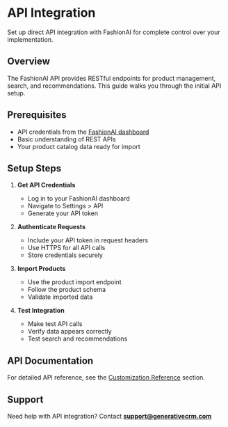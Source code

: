 # API Integration

Set up direct API integration with FashionAI for complete control over your implementation.

## Overview

The FashionAI API provides RESTful endpoints for product management, search, and recommendations. This guide walks you through the initial API setup.

## Prerequisites

- API credentials from the [FashionAI dashboard](https://app.generativecrm.com)
- Basic understanding of REST APIs
- Your product catalog data ready for import

## Setup Steps

1. **Get API Credentials**
   - Log in to your FashionAI dashboard
   - Navigate to Settings > API
   - Generate your API token

2. **Authenticate Requests**
   - Include your API token in request headers
   - Use HTTPS for all API calls
   - Store credentials securely

3. **Import Products**
   - Use the product import endpoint
   - Follow the product schema
   - Validate imported data

4. **Test Integration**
   - Make test API calls
   - Verify data appears correctly
   - Test search and recommendations

## API Documentation

For detailed API reference, see the [Customization Reference](../../customization-reference/index.md) section.

## Support

Need help with API integration? Contact **support@generativecrm.com**

